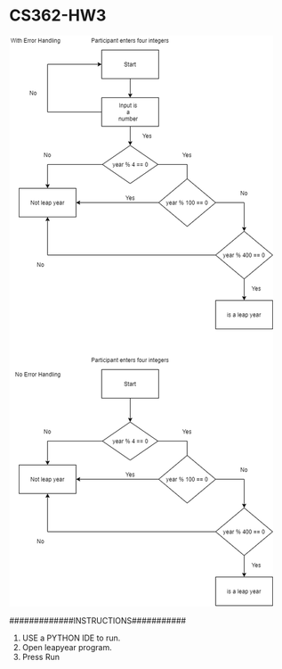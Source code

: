 # CS362-HW3
![FlowChart](https://github.com/AandBstudent/CS362-HW3/blob/master/phillip_renaud_hw1_q4ib.png)

#############INSTRUCTIONS###########
1) USE a PYTHON IDE to run.
2) Open leapyear program.
3) Press Run
